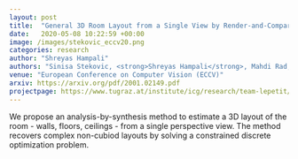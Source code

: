 ```yaml
---
layout: post
title:  "General 3D Room Layout from a Single View by Render-and-Compare."
date:   2020-05-08 10:22:59 +00:00
image: /images/stekovic_eccv20.png
categories: research
author: "Shreyas Hampali"
authors: "Sinisa Stekovic, <strong>Shreyas Hampali</strong>, Mahdi Rad, Sayan Deb Sarkar, Friedrich Fraundorfer, Vincent Lepetit"
venue: "European Conference on Computer Vision (ECCV)"
arxiv: https://arxiv.org/pdf/2001.02149.pdf
projectpage: https://www.tugraz.at/institute/icg/research/team-lepetit/research-projects/general-3d-room-layout-from-a-single-view-by-render-and-compare/
---
```

We propose an analysis-by-synthesis method to estimate a 3D layout of the room - walls, floors, ceilings - from a single perspective view. The method recovers complex non-cubiod layouts by solving a constrained discrete optimization problem.
